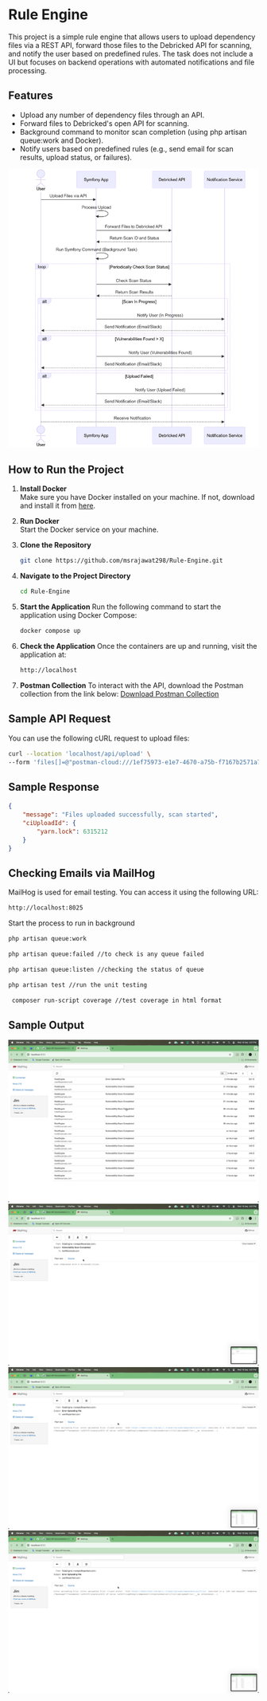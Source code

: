# Rule Engine

This project is a simple rule engine that allows users to upload dependency files via a REST API, forward those files to the Debricked API for scanning, and notify the user based on predefined rules. The task does not include a UI but focuses on backend operations with automated notifications and file processing.

## Features
- Upload any number of dependency files through an API.
- Forward files to Debricked's open API for scanning.
- Background command to monitor scan completion (using php artisan queue:work and Docker).
- Notify users based on predefined rules (e.g., send email for scan results, upload status, or failures).

![Sequnce Diagram](resources/sequnce_diagram/opentext-task.png)

## How to Run the Project

1. **Install Docker**  
   Make sure you have Docker installed on your machine. If not, download and install it from [here](https://www.docker.com/products/docker-desktop).

2. **Run Docker**  
   Start the Docker service on your machine.

3. **Clone the Repository**
   ```bash
   git clone https://github.com/msrajawat298/Rule-Engine.git
   ```

4. **Navigate to the Project Directory**
   ```bash
   cd Rule-Engine
   ```

5. **Start the Application**
   Run the following command to start the application using Docker Compose:
   ```bash
   docker compose up
   ```

6. **Check the Application**
   Once the containers are up and running, visit the application at:
   ```bash
   http://localhost
   ```

7. **Postman Collection**
   To interact with the API, download the Postman collection from the link below:
   [Download Postman Collection](https://api.postman.com/collections/21993237-36ae0264-c42e-4e72-8e35-192b3e0ac67b?access_key=PMAT-01J82FB6Z2RJ6WF2RD08PG38MW)

## Sample API Request

You can use the following cURL request to upload files:

```bash
curl --location 'localhost/api/upload' \
--form 'files[]=@"postman-cloud:///1ef75973-e1e7-4670-a75b-f7167b2571a7"'
```

## Sample Response

```json
{
    "message": "Files uploaded successfully, scan started",
    "ciUploadId": {
        "yarn.lock": 6315212
    }
}
```

## Checking Emails via MailHog

MailHog is used for email testing. You can access it using the following URL:
```bash
http://localhost:8025
```
Start the process to run in background
```sh
php artisan queue:work
```
```sh
php artisan queue:failed //to check is any queue failed
```

```sh
php artisan queue:listen //checking the status of queue
```

```sh
php artisan test //run the unit testing
```

```sh
 composer run-script coverage //test coverage in html format
```


## Sample Output

![Email Log](resources/images/email_log.png)
![Email Log Message](resources/images/email_log_message.png)
![Email Log Desc](resources/images/email_log_desc.png)
![Queue Job Background](resources/images/email_log_desc.png)